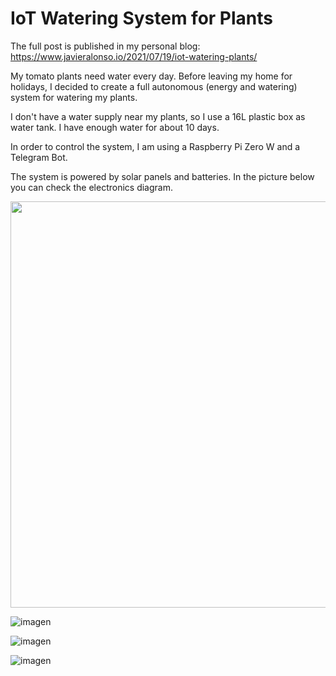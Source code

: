 # IoT Watering System for Plants

The full post is published in my personal blog: https://www.javieralonso.io/2021/07/19/iot-watering-plants/

My tomato plants need water every day. Before leaving my home for holidays, I decided to create a full autonomous (energy and watering) system for watering my plants.

I don't have a water supply near my plants, so I use a 16L plastic box as water tank. I have enough water for about 10 days.

In order to control the system, I am using a Raspberry Pi Zero W and a Telegram Bot.

The system is powered by solar panels and batteries. In the picture below you can check the electronics diagram.


<img src="https://user-images.githubusercontent.com/31996659/126086711-1a9e418f-298b-4afb-aecb-8336388c7ee0.png" width="1128" height="650">

![imagen](https://user-images.githubusercontent.com/31996659/126088167-21c7898b-03d1-4062-9432-51d572c4d74a.png)

![imagen](https://user-images.githubusercontent.com/31996659/126088179-99f348ad-e5d3-412f-a7e5-54064362b474.png)

![imagen](https://user-images.githubusercontent.com/31996659/126088195-83f5d503-b729-4e6f-81eb-d24feb476c96.png)

